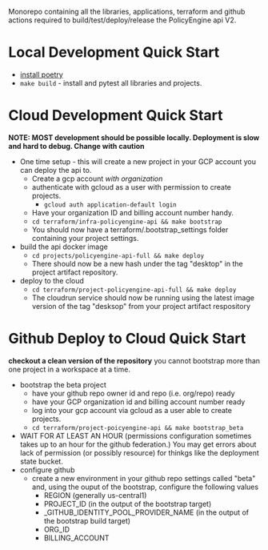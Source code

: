 Monorepo containing all the libraries, applications, terraform and github actions required to build/test/deploy/release the PolicyEngine api V2.

# Local Development Quick Start
* [install poetry](https://python-poetry.org/docs/#installation)
* ``make build`` - install and pytest all libraries and projects.

# Cloud Development Quick Start
__NOTE: MOST development should be possible locally. Deployment is slow and hard to debug. Change with caution__

* One time setup - this will create a new project in your GCP account you can deploy the api to.
  * Create a gcp account _with organization_
  * authenticate with gcloud as a user with permission to create projects.
    * ``gcloud auth application-default login``
  * Have your organization ID and billing account number handy.
  * ``cd terraform/infra-policyengine-api && make bootstrap``
  * You should now have a terraform/.bootstrap_settings folder containing your project settings.
* build the api docker image
  * ``cd projects/policyengine-api-full && make deploy``
  * There should now be a new hash under the tag "desktop" in the project artifact repository.
* deploy to the cloud
  * ``cd terraform/project-policyengine-api-full && make deploy``
  * The cloudrun service should now be running using the latest image version of the tag "desksop" from your project artifact respository

# Github Deploy to Cloud Quick Start

__checkout a clean version of the repository__ you cannot bootstrap more than one project 
in a workspace at a time.

* bootstrap the beta project
  * have your github repo owner id and repo (i.e. org/repo) ready
  * have your GCP organization id and billing account number ready
  * log into your gcp account via gcloud as a user able to create projects.
  * ``cd terraform/project-poicyengine-api && make bootstrap_beta``
* WAIT FOR AT LEAST AN HOUR (permissions configuration sometimes takes up to an hour for the github federation.) You may get errors about lack of permission (or possibly resource) for thinkgs like the deployment state bucket.
* configure github
  * create a new environment in your github repo settings called "beta" and, using the ouput of the bootstrap, configure the following values
    * REGION (generally us-central1)
    * PROJECT_ID (in the output of the bootstrap target)
    * _GITHUB_IDENTITY_POOL_PROVIDER_NAME (in the output of the bootstrap build target)
    * ORG_ID
    * BILLING_ACCOUNT
